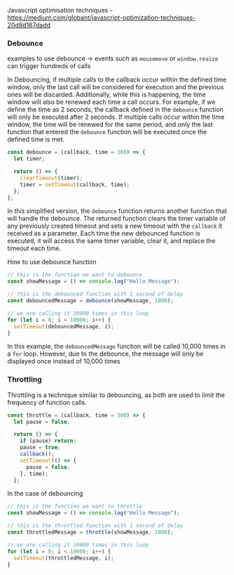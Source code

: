 Javascript optimisation techniques - https://medium.com/globant/javascript-optimization-techniques-20d8d167dadd

### Debounce

examples to use debounce -> events such as `mousemove` or `window.resize` can trigger hundreds of calls

In Debouncing, if multiple calls to the callback occur within the defined time window, only the last call will be considered for execution and the previous ones will be discarded. Additionally, while this is happening, the time window will also be renewed each time a call occurs. For example, if we define the time as 2 seconds, the callback defined in the `debounce` function will only be executed after 2 seconds. If multiple calls occur within the time window, the time will be renewed for the same period, and only the last function that entered the `debounce` function will be executed once the defined time is met.

```js
const debounce = (callback, time = 300) => {
  let timer;

  return () => {
    clearTimeout(timer);
    timer = setTimeout(callback, time);
  };
};
```

In this simplified version, the `debounce` function returns another function that will handle the debounce. The returned function clears the timer variable of any previously created timeout and sets a new timeout with the `callback` it received as a parameter. Each time the new debounced function is executed, it will access the same timer variable, clear it, and replace the timeout each time.

How to use debounce function

```js
// this is the function we want to debounce
const showMessage = () => console.log("Hello Message");

// this is the debounced function with 1 second of delay
const debouncedMessage = debounce(showMessage, 1000);

// we are calling it 10000 times in this loop
for (let i = 0; i < 10000; i++) {
  setTimeout(debouncedMessage, i);
}
```

In this example, the `debouncedMessage` function will be called 10,000 times in a `for` loop. However, due to the debounce, the message will only be displayed once instead of 10,000 times

### Throttling

Throttling is a technique similar to debouncing, as both are used to limit the frequency of function calls.

```js
const throttle = (callback, time = 300) => {
  let pause = false;

  return () => {
    if (pause) return;
    pause = true;
    callback();
    setTimeout(() => {
      pause = false;
    }, time);
  };
```

In the case of debouncing

```js
// this is the function we want to throttle
const showMessage = () => console.log("Hello Message");

// this is the throttled function with 1 second of delay
const throttledMessage = throttle(showMessage, 1000);

// we are calling it 10000 times in this loop
for (let i = 0; i < 10000; i++) {
  setTimeout(throttledMessage, i);
}
```
